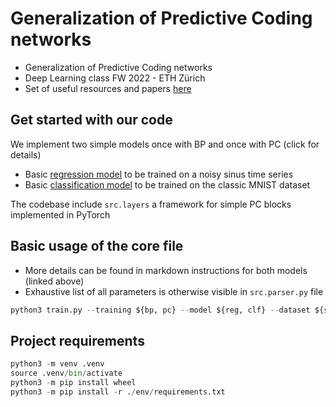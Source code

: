 # Generalization of Predictive Coding networks

* Generalization of Predictive Coding networks
* Deep Learning class FW 2022 - ETH Zürich
* Set of useful resources and papers [here](resources.md)

## Get started with our code

We implement two simple models once with BP and once with PC (click for details)
- Basic [regression model](doc/regression.md) to be trained on a noisy sinus time series
- Basic [classification model](doc/classification.md) to be trained on the classic MNIST dataset

The codebase include `src.layers` a framework for simple PC blocks implemented in PyTorch

## Basic usage of the core file

- More details can be found in markdown instructions for both models (linked above)
- Exhaustive list of all parameters is otherwise visible in `src.parser.py` file

```python
python3 train.py --training ${bp, pc} --model ${reg, clf} --dataset ${sine, mnist}
```

## Project requirements

```python
python3 -m venv .venv
source .venv/bin/activate
python3 -m pip install wheel
python3 -m pip install -r ./env/requirements.txt
```
